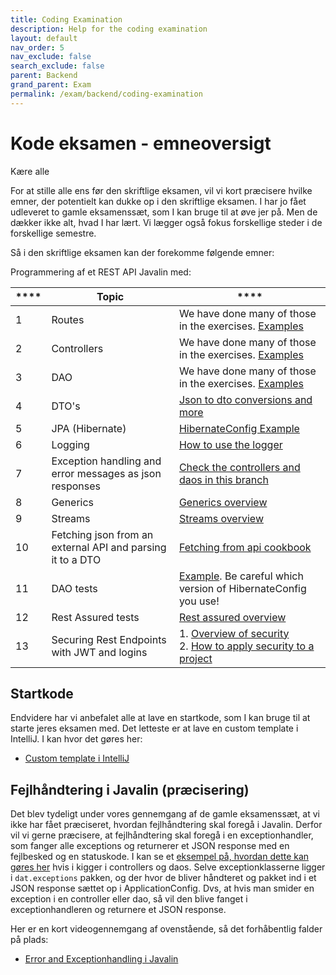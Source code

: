 ```yaml
---
title: Coding Examination
description: Help for the coding examination
layout: default
nav_order: 5
nav_exclude: false
search_exclude: false
parent: Backend
grand_parent: Exam
permalink: /exam/backend/coding-examination
---
```


# Kode eksamen - emneoversigt

Kære alle

For at stille alle ens før den skriftlige eksamen, vil vi kort præcisere hvilke emner,
der potentielt kan dukke op i den skriftlige eksamen.
I har jo fået udleveret to gamle eksamenssæt, som I kan bruge til at øve jer på. Men de dækker
ikke alt, hvad I har lært. Vi lægger også fokus forskellige steder i de
forskellige semestre.

Så i den skriftlige eksamen kan der forekomme følgende emner:

Programmering af et REST API Javalin med:

| **** | **Topic**                                                  | ****                                                                                                                |
|------|------------------------------------------------------------|---------------------------------------------------------------------------------------------------------------------|
| 1    | Routes                                                     | We have done many of those in the exercises. [Examples](https://github.com/jonbertelsen/hotel_api_deployable/tree/exceptionhandling/src/main/java/dat/routes)                                                                                                                    |
| 2    | Controllers                                                | We have done many of those in the exercises. [Examples](https://github.com/jonbertelsen/hotel_api_deployable/tree/exceptionhandling/src/main/java/dat/controllers/impl)                                                                                                                    |
| 3    | DAO                                                        | We have done many of those in the exercises. [Examples](https://github.com/jonbertelsen/hotel_api_deployable/tree/exceptionhandling/src/main/java/dat/daos/impl)                                                                                                                    |
| 4    | DTO's                                                      | [Json to dto conversions and more](https://dat3cph.github.io/material/toolbox/dataintegration/dto-conversions/)                             |
| 5    | JPA (Hibernate)                                            | [HibernateConfig Example](https://github.com/jonbertelsen/hotel_api_deployable/blob/exceptionhandling/src/main/java/dat/config/HibernateConfig.java)                                                                                                                    |
| 6    | Logging                                                    | [How to use the logger](https://dat3cph.github.io/material/toolbox/javalin/logging/)                                               |
| 7    | Exception handling and error messages as json responses    |  [Check the controllers and daos in this branch](https://github.com/jonbertelsen/hotel_api_deployable/tree/exceptionhandling)                                                                                                               |
| 8    | Generics                                                   | [Generics overview](https://dat3cph.github.io/material/toolbox/java/generics/)                                                                                                                    |
| 9    | Streams                                                    | [Streams overview](https://dat3cph.github.io/material/toolbox/java/streams/)                                                                                                                    |
| 10   | Fetching json from an external API and parsing it to a DTO | [Fetching from api cookbook](https://dat3cph.github.io/material/toolbox/dataintegration/httpclient)                                             |
| 11   | DAO tests                                                  | [Example](https://github.com/jonbertelsen/gls/blob/main/src/test/java/dat/PackageDAOTest.java). Be careful which version of HibernateConfig you use!                                                                                                                     |
| 12   | Rest Assured tests                                         | [Rest assured overview](https://dat3cph.github.io/material//toolbox/test/rest-assured)                                                                    |
| 13   | Securing Rest Endpoints with JWT and logins                | 1. [Overview of security](https://dat3cph.github.io/material/tools/security/api)<br/>2. [How to apply security to a project](https://cphbusiness.cloud.panopto.eu/Panopto/Pages/Sessions/List.aspx?folderID=7e145a6e-511b-48b0-919f-b20200ef108e) |

## Startkode

Endvidere har vi anbefalet alle at lave en startkode, som I kan bruge til at starte jeres eksamen med. Det letteste er at lave en custom template i IntelliJ. I kan hvor det gøres her:

- [Custom template i IntelliJ](https://cphbusiness.cloud.panopto.eu/Panopto/Pages/Viewer.aspx?id=7708031b-7a36-4995-8468-b21a01153a70)

## Fejlhåndtering i Javalin (præcisering)

Det blev tydeligt under vores gennemgang af de gamle eksamenssæt, at vi ikke har fået præciseret, hvordan fejlhåndtering skal foregå i Javalin. Derfor vil vi gerne præcisere, at fejlhåndtering skal foregå i en exceptionhandler, som fanger alle exceptions og returnerer et JSON response med en fejlbesked og en statuskode. I kan se et [eksempel på, hvordan dette kan gøres her](https://github.com/jonbertelsen/hotel_api_deployable/tree/exceptionhandling) hvis i kigger i controllers og daos.
Selve exceptionklasserne ligger i `dat.exceptions` pakken, og der hvor de bliver håndteret og pakket ind i et JSON response sættet op i ApplicationConfig. Dvs, at hvis man smider en exception i en controller eller dao, så vil den blive fanget i exceptionhandleren og returnere et JSON response.

Her er en kort videogennemgang af ovenstående, så det forhåbentlig falder på plads:

- [Error and Exceptionhandling i Javalin](https://cphbusiness.cloud.panopto.eu/Panopto/Pages/Viewer.aspx?id=c39a2112-4b0f-4bae-b911-b21a015de219)
